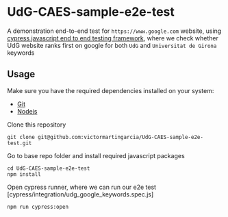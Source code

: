 # UdG-CAES-sample-e2e-test

A demonstration end-to-end test for `https://www.google.com` website, using [cypress javascript end to end testing framework](https://www.cypress.io), where we check whether UdG website ranks first on google for both `UdG` and `Universitat de Girona` keywords



## Usage

Make sure you have the required dependencies installed on your system:

* [Git](https://git-scm.com)
* [Nodejs](https://nodejs.org)

Clone this repository

```
git clone git@github.com:victormartingarcia/UdG-CAES-sample-e2e-test.git
```

Go to base repo folder and install required javascript packages

```
cd UdG-CAES-sample-e2e-test
npm install
```

Open cypress runner, where we can run our e2e test [cypress/integration/udg_google_keywords.spec.js]

```
npm run cypress:open
```
